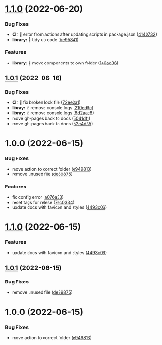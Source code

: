 # [1.1.0](https://github.com/philstenning/react-resizable-collapsible-grid/compare/v1.0.1...v1.1.0) (2022-06-20)


### Bug Fixes

* **CI:** 🐛 error from actions after updating scripts in package.json ([4140732](https://github.com/philstenning/react-resizable-collapsible-grid/commit/4140732239e68140b537a3e35763c814ff9e75c2))
* **library:** 🎨 tidy up code ([be95841](https://github.com/philstenning/react-resizable-collapsible-grid/commit/be95841f4af75f600a0a798f5ab3ed5720b1e535))


### Features

* **library:** 🎨 move components to own folder ([146ae36](https://github.com/philstenning/react-resizable-collapsible-grid/commit/146ae36651a0d6a6169b1be7fb46568bde7c4a6e))

## [1.0.1](https://github.com/philstenning/react-resizable-collapsible-grid/compare/v1.0.0...v1.0.1) (2022-06-16)


### Bug Fixes

* **CI:** 🐛 fix broken lock file ([72ee3a1](https://github.com/philstenning/react-resizable-collapsible-grid/commit/72ee3a19457a00c493edf6c731b335455ba66573))
* **libray:** 🔥 remove console.logs ([210ed9c](https://github.com/philstenning/react-resizable-collapsible-grid/commit/210ed9c6ed110bde3a230c0caa75658ea90d99e3))
* **libray:** 🔥 remove console.logs ([8d2aac8](https://github.com/philstenning/react-resizable-collapsible-grid/commit/8d2aac8f916bb381ebf8668f474b0c7779f4145c))
* move gh-pages back to docs ([5041df1](https://github.com/philstenning/react-resizable-collapsible-grid/commit/5041df1c90fbf5e9162935e8ee247ad9ee8b64e6))
* move gh-pages back to docs ([52c4d35](https://github.com/philstenning/react-resizable-collapsible-grid/commit/52c4d35e4a5f1c13836d1b1f29c5ad7ab7153b38))

# 1.0.0 (2022-06-15)


### Bug Fixes

* move action to  correct folder ([e949813](https://github.com/philstenning/react-resizable-collapsible-grid/commit/e949813e6b22119cc9174bf5ecc9d8739ccf0273))
* remove unused file ([de89875](https://github.com/philstenning/react-resizable-collapsible-grid/commit/de89875faa110fca9b0b7410cfdae62e09f5b565))


### Features

* fix config error ([a076a33](https://github.com/philstenning/react-resizable-collapsible-grid/commit/a076a3332d60758f9c37f83302d7aec1626c33e9))
* reset tags for relese ([7ec0334](https://github.com/philstenning/react-resizable-collapsible-grid/commit/7ec0334259df4f935230059dbb1a76e739d527ff))
* update docs with favicon and styles ([4493c06](https://github.com/philstenning/react-resizable-collapsible-grid/commit/4493c06a3367c0b060355111dd695132debd2fc8))

# [1.1.0](https://github.com/philstenning/react-resizable-collapsible-grid/compare/v1.0.1...v1.1.0) (2022-06-15)


### Features

* update docs with favicon and styles ([4493c06](https://github.com/philstenning/react-resizable-collapsible-grid/commit/4493c06a3367c0b060355111dd695132debd2fc8))

## [1.0.1](https://github.com/philstenning/react-resizable-collapsible-grid/compare/v1.0.0...v1.0.1) (2022-06-15)


### Bug Fixes

* remove unused file ([de89875](https://github.com/philstenning/react-resizable-collapsible-grid/commit/de89875faa110fca9b0b7410cfdae62e09f5b565))

# 1.0.0 (2022-06-15)


### Bug Fixes

* move action to  correct folder ([e949813](https://github.com/philstenning/react-resizable-collapsible-grid/commit/e949813e6b22119cc9174bf5ecc9d8739ccf0273))
